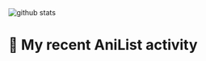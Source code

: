 <picture decoding="async" loading="lazy">
  <source media="(prefers-color-scheme: dark)" srcset="https://pixel-profile.vercel.app/api/github-stats?CUPEKGG=&CUPEKGGscreen_effect=true&theme=blue_chill">
  <img alt="github stats" src="https://pixel-profile.vercel.app/api/github-stats?CUPEKGG=CUPEKGG&theme=summer">
</picture>

# 🌸 My recent AniList activity

<!-- ANILIST_ACTIVITY:start -->

<!-- ANILIST_ACTIVITY:end -->
